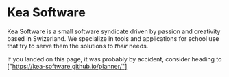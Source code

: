 # Kea Software

Kea Software is a small software syndicate driven by passion and creativity based in Swizerland. We specialize in tools and
applications for school use that try to serve them the solutions to *their* needs.

If you landed on this page, it was probably by accident, consider heading to ["https://kea-software.github.io/planner/"]
